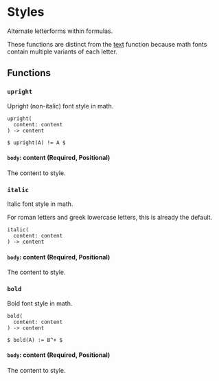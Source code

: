 # Styles

Alternate letterforms within formulas.

These functions are distinct from the [text](/docs/reference/text/text/) function because math fonts contain multiple variants of each letter.

## Functions

### `upright`

Upright (non-italic) font style in math.

```
upright(
  content: content
) -> content
```

```typst
$ upright(A) != A $
```

#### `body`: content (Required, Positional)

The content to style.

### `italic`

Italic font style in math.

For roman letters and greek lowercase letters, this is already the default.

```
italic(
  content: content
) -> content
```

#### `body`: content (Required, Positional)

The content to style.

### `bold`

Bold font style in math.

```
bold(
  content: content
) -> content
```

```typst
$ bold(A) := B^+ $
```

#### `body`: content (Required, Positional)

The content to style.
